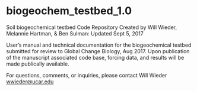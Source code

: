# biogeochem_testbed_1.0
Soil biogeochemical testbed 
Code Repository
Created by Will Wieder, Melannie Hartman, & Ben Sulman: 
Updated Sept 5, 2017

User’s manual and technical documentation for the biogeochemical testbed submitted for review to Global Change Biology, Aug 2017.
Upon publication of the manuscript associated code base, forcing data, and results will be made publically available.

For questions, comments, or inquiries, please contact Will Wieder wwieder@ucar.edu

